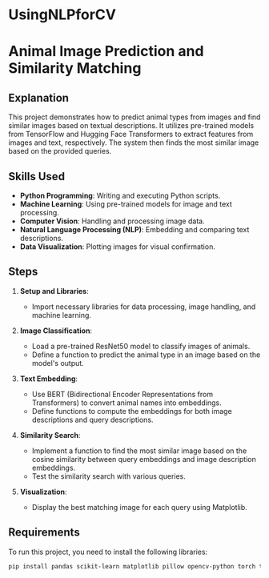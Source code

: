 # UsingNLPforCV
# Animal Image Prediction and Similarity Matching

## Explanation

This project demonstrates how to predict animal types from images and find similar images based on textual descriptions. It utilizes pre-trained models from TensorFlow and Hugging Face Transformers to extract features from images and text, respectively. The system then finds the most similar image based on the provided queries.

## Skills Used

- **Python Programming**: Writing and executing Python scripts.
- **Machine Learning**: Using pre-trained models for image and text processing.
- **Computer Vision**: Handling and processing image data.
- **Natural Language Processing (NLP)**: Embedding and comparing text descriptions.
- **Data Visualization**: Plotting images for visual confirmation.

## Steps

1. **Setup and Libraries**:
   - Import necessary libraries for data processing, image handling, and machine learning.

2. **Image Classification**:
   - Load a pre-trained ResNet50 model to classify images of animals.
   - Define a function to predict the animal type in an image based on the model's output.

3. **Text Embedding**:
   - Use BERT (Bidirectional Encoder Representations from Transformers) to convert animal names into embeddings.
   - Define functions to compute the embeddings for both image descriptions and query descriptions.

4. **Similarity Search**:
   - Implement a function to find the most similar image based on the cosine similarity between query embeddings and image description embeddings.
   - Test the similarity search with various queries.

5. **Visualization**:
   - Display the best matching image for each query using Matplotlib.

## Requirements

To run this project, you need to install the following libraries:

```bash
pip install pandas scikit-learn matplotlib pillow opencv-python torch tensorflow transformers numpy
